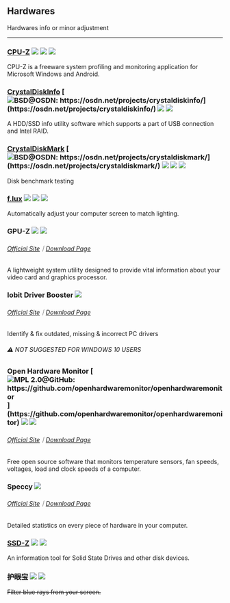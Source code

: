## Hardwares

Hardwares info or minor adjustment

---

### [CPU-Z](http://www.cpuid.com/softwares/cpu-z.html) ![](../assets/earth-globe.png) ![](../assets/usb.png) ![](../assets/multi_platform.png)

CPU-Z is a freeware system profiling and monitoring application for Microsoft Windows and Android.

### [CrystalDiskInfo](http://crystalmark.info/software/CrystalDiskInfo/index-e.html) [![](../assets/open-source-icon.png "BSD@OSDN: https://osdn.net/projects/crystaldiskinfo/")](https://osdn.net/projects/crystaldiskinfo/) ![](../assets/earth-globe.png) ![](../assets/usb.png)

A HDD/SSD info utility software which supports a part of USB connection and Intel RAID.

### [CrystalDiskMark](http://crystalmark.info/software/CrystalDiskMark/index-e.html) [![](../assets/open-source-icon.png "BSD@OSDN: https://osdn.net/projects/crystaldiskmark/")](https://osdn.net/projects/crystaldiskmark/) ![](../assets/earth-globe.png) ![](../assets/usb.png) ![](../assets/windows-store.png)

Disk benchmark testing

### [f.lux](http://stereopsis.com/flux/) ![](../assets/united-states.png) ![](../assets/multi_platform.png) ![](../assets/windows-store.png)

Automatically adjust your computer screen to match lighting.

### GPU-Z ![](../assets/earth-globe.png) ![](../assets/usb.png)

###### [Official Site](https://www.techpowerup.com/gpuz/)｜[Download Page](https://www.techpowerup.com/download/techpowerup-gpu-z/#)

A lightweight system utility designed to provide vital information about your video card and graphics processor.

### Iobit Driver Booster ![](../assets/earth-globe.png)

###### [Official Site](http://www.iobit.com/en/driver-booster.php)｜[Download Page](http://download.cnet.com/Driver-Booster/3001-18513_4-75992725.html?hasJs=n&part=dl-)

Identify & fix outdated, missing & incorrect PC drivers

###### ⚠ NOT SUGGESTED FOR WINDOWS 10 USERS

### Open Hardware Monitor [![](../assets/open-source-icon.png "MPL 2.0@GitHub: https://github.com/openhardwaremonitor/openhardwaremonitor")](https://github.com/openhardwaremonitor/openhardwaremonitor) ![](../assets/united-states.png) ![](../assets/usb.png)

###### [Official Site](http://openhardwaremonitor.org/)｜[Download Page](http://openhardwaremonitor.org/downloads/)

Free open source software that monitors temperature sensors, fan speeds, voltages, load and clock speeds of a computer.

### Speccy ![](../assets/earth-globe.png)

###### [Official Site](https://www.piriform.com/speccy)｜[Download Page](https://www.piriform.com/speccy/download/standard)

Detailed statistics on every piece of hardware in your computer.

### [SSD-Z](http://aezay.dk/aezay/ssdz/) ![](../assets/united-states.png) ![](../assets/usb.png)

An information tool for Solid State Drives and other disk devices.

### ~~护眼宝~~ ![](../assets/china.png) ![](../assets/multi_platform.png)

~~Filter blue rays from your screen.~~
